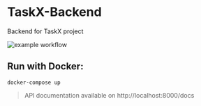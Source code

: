 # TaskX-Backend
Backend for TaskX project

![example workflow](https://github.com/TheDim0n/TaskX-Backend/actions/workflows/tests.yml/badge.svg)


## Run with Docker:
```
docker-compose up
```
> API documentation available on http://localhost:8000/docs
